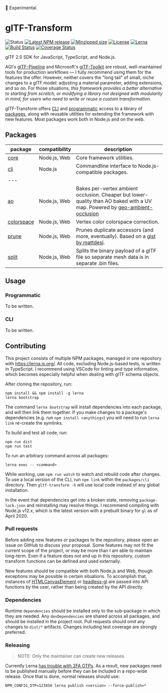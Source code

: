 🚨 Experimental

# glTF-Transform

![Status](https://img.shields.io/badge/status-experimental-orange.svg)
[![Latest NPM release](https://img.shields.io/npm/v/@gltf-transform/core.svg)](https://www.npmjs.com/package/@gltf-transform/core)
[![Minzipped size](https://badgen.net/bundlephobia/minzip/@gltf-transform/core)](https://bundlephobia.com/result?p=@gltf-transform/core)
[![License](https://img.shields.io/badge/license-MIT-007ec6.svg)](https://github.com/donmccurdy/glTF-Transform/blob/master/LICENSE)
[![Lerna](https://img.shields.io/badge/maintained%20with-lerna-007ec6.svg)](https://lerna.js.org/)
[![Build Status](https://travis-ci.com/donmccurdy/glTF-Transform.svg?branch=master)](https://travis-ci.com/donmccurdy/glTF-Transform)
[![Coverage Status](https://coveralls.io/repos/github/donmccurdy/glTF-Transform/badge.svg?branch=master)](https://coveralls.io/github/donmccurdy/glTF-Transform?branch=master)

glTF 2.0 SDK for JavaScript, TypeScript, and Node.js.

AGI's [glTF-Pipeline](https://github.com/AnalyticalGraphicsInc/gltf-pipeline/) and
Microsoft's [glTF-Toolkit](https://github.com/Microsoft/glTF-Toolkit) are robust,
well-maintained tools for production workflows — I fully recommend using them for
the features the offer. However, neither covers the "long tail" of small, niche
changes to a glTF model: adjusting a material parameter, adding extensions, and so
on. For those situations, *this framework provides a better alternative to starting
from scratch, or modifying a library not designed with modularity in mind, for users
who need to write or reuse a custom transformation.*

glTF-Transform offers [CLI](#cli) and [programmatic](#programmatic) access to a library
of [packages](#packages), along with reusable utilities for extending the framework with
new features. Most packages work both in Node.js and on the web.

## Packages

| package                           | compatibility | description                                                                                                                                                                     |
|-----------------------------------|---------------|---------------------------------------------------------------------------------------------------------------------------------------------------------------------------------|
| [core](packages/core)             | Node.js, Web  | Core framework utilities.                                                                                                                                                       |
| [cli](packages/cli)               | Node.js       | Commandline interface to Node.js-compatible packages.                                                                                                                           |
| ---                               |               |                                                                                                                                                                                 |
| [ao](packages/ao)                 | Node.js, Web  | Bakes per-vertex ambient occlusion. Cheaper but lower-quality than AO baked with a UV map. Powered by [geo-ambient-occlusion](https://github.com/wwwtyro/geo-ambient-occlusion) |
| [colorspace](packages/colorspace) | Node.js, Web  | Vertex color colorspace correction.                                                                                                                                             |
| [prune](packages/prune)           | Node.js, Web  | Prunes duplicate accessors (and more, eventually). Based on a [gist by mattdesl](https://gist.github.com/mattdesl/aea40285e2d73916b6b9101b36d84da8).                            |
| [split](packages/split)           | Node.js, Web  | Splits the binary payload of a glTF file so separate mesh data is in separate .bin files.                                                                                       |

## Usage

### Programmatic

To be written.

### CLI

To be written.

## Contributing

This project consists of multiple NPM packages, managed in one repository with
https://lerna.js.org/. All code, excluding Node.js-based tests, is written in TypeScript.
I recommend using VSCode for linting and type information, which becomes especially helpful
when dealing with glTF schema objects.

After cloning the repository, run:

```
npm install && npm install -g lerna
lerna bootstrap
```

The command `lerna bootstrap` will install dependencies into each package, and will then
link them together. If you make changes to a package's dependencies (e.g. run
`npm install <anything>`) you will need to run `lerna link` re-create the symlinks.

To build and test all code, run:

```
npm run dist
npm run test
```

To run an arbitrary command across all packages:

```
lerna exec -- <command>
```

While working, use `npm run watch` to watch and rebuild code after changes. To use a local
version of the CLI, run `npm link` within the `packages/cli` directory. Then
`gltf-transform -h` will use local code instead of any global installation.

In the event that dependencies get into a broken state, removing `package-lock.json` and
reinstalling may resolve things. I recommend compiling with Node.js v12.x, which is the
latest version with a prebuilt binary for `gl` as of April 2020.

### Pull requests

Before adding new features or packages to the repository, please open an issue on GitHub to discuss
your proposal. Some features may not fit the current scope of the project, or may be more than I am
able to maintain long-term. Even if a feature does not end up in this repository, custom
transform functions can be defined and used externally.

New features should be compatible with both Node.js and Web, though exceptions may be possible in
certain situations. To accomplish that, instances of [HTMLCanvasElement](https://developer.mozilla.org/en-US/docs/Web/API/Canvas_API)
or [headless-gl](https://github.com/stackgl/headless-gl) are passed into API functions by the user,
rather than being created by the API directly.

### Dependencies

Runtime `dependencies` should be installed only to the sub-package in which they are needed. Any
`devDependencies` are shared across all packages, and should be installed in the project root. Pull
requests should omit any changes to `dist/*` artifacts. Changes including test coverage are
strongly preferred.

### Releasing

> NOTE: Only the maintainer can create new releases.

Currently Lerna [has trouble with 2FA OTPs](https://github.com/lerna/lerna/issues/1091). As a result,
new packages need to be published manually before they can be included in a repo-wide release. Once
that is done, normal releases should use:

```shell
NPM_CONFIG_OTP=123456 lerna publish <version> --force-publish=*
```
